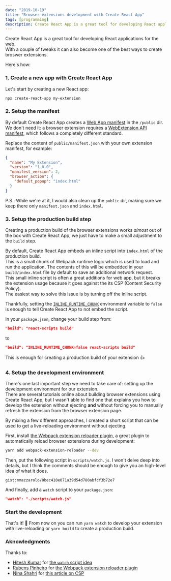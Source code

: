 ```yaml
---
date: "2019-10-19"
title: "Browser extensions development with Create React App"
tags: [programming]
description: Create React App is a great tool for developing React applications for the web. With a couple of tweaks it can also become one of the best ways to create broswer extensions.
---
```


Create React App is a great tool for developing React applications for the web.  
With a couple of tweaks it can also become one of the best ways to create broswer extensions.

Here's how:

### 1. Create a new app with Create React App

Let's start by creating a new React app:

```bash
npx create-react-app my-extension
```

### 2. Setup the manifest

By default Create React App creates a [Web App manifest](https://developer.mozilla.org/en-US/docs/Web/Manifest) in the `/public` dir.  
We don't need it: a browser extension requires a [WebExtension API manifest](https://developer.mozilla.org/en-US/docs/Mozilla/Add-ons/WebExtensions/manifest.json), which follows a completely different standard.

Replace the content of `public/manifest.json` with your own extension manifest, for example:

```json
{
  "name": "My Extension",
  "version": "1.0.0",
  "manifest_version": 2,
  "browser_action": {
    "default_popup": "index.html"
  }
}
```

P.S.: While we're at it, I would also clean up the `public` dir, making sure we keep there only `manifest.json` and `index.html`.

### 3. Setup the production build step

Creating a production build of the browser extensions works _almost_ out of the box with Create React App, we just have to make a small adjustment to the `build` step.

By default, Create React App embeds an inline script into `index.html` of the production build.  
This is a small chunk of Webpack runtime logic which is used to load and run the application. The contents of this will be embedded in your `build/index.html` file by default to save an additional network request.  
This small inline script is often a great additions for web app, but it breaks the extension usage because it goes against the its CSP (Content Security Policy).  
The easiest way to solve this issue is by turning off the inline script.

Thankfully, setting the [`INLINE_RUNTIME_CHUNK`](https://facebook.github.io/create-react-app/docs/advanced-configuration) environment variable to `false` is enough to tell Create React App to not embed the script.

In your `package.json`, change your build step from:

```json
"build": "react-scripts build"
```

to

```json
"build": "INLINE_RUNTIME_CHUNK=false react-scripts build"
```

This is enough for creating a production build of your extension 👍

### 4. Setup the development environment

There's one last important step we need to take care of: setting up the development environment for our extension.  
There are several tutorials online about building browser extensions using Create React App, but I wasn't able to find one that explains you how to develop the extension without ejecting **and** without forcing you to manually refresh the extension from the browser extension page.

By mixing a few different approaches, I created a short script that can be used to get a live-reloading environment without ejecting.

First, install [the Webpack extension reloader plugin](https://github.com/rubenspgcavalcante/webpack-extension-reloader), a great plugin to automatically reload browser extensions during development:

```bash
yarn add webpack-extension-reloader --dev
```

Then, put the following script in `scripts/watch.js`.
I won't delve deep into details, but I think the comments should be enough to give you an high-level idea of what it does.

`gist:mmazzarolo/0bec410e071a39d54d780abfcf3b72e7`

And finally, add a `watch` script to your `package.json`:

```json
"watch": "./scripts/watch.js"
```

### Start the development

That's it! 🎉
From now on you can run `yarn watch` to develop your extension with live-reloading or `yarn build` to create a production build.

### Aknowledgments

Thanks to:

- [Hitesh Kumar](https://hiteshkumar.dev/) for [the `watch` script idea](https://smellycode.com/chrome-extension-live-reloading-with-react/)
- [Rubens Pinheiro](https://github.com/rubenspgcavalcante) for [the Webpack extension reloader plugin](https://github.com/rubenspgcavalcante/webpack-extension-reloader)
- [Nina Shahri](https://medium.com/@nrshahri?source=post_page-----324dd83fe5ff----------------------) for [this article on CSP](https://medium.com/@nrshahri/csp-cra-324dd83fe5ff)
